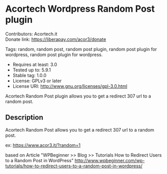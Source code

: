 # Acortech Wordpress Random Post plugin

Contributors: Acortech.it  
Donate link: <https://liberapay.com/acor3/donate>

Tags: random, random post, random post plugin, random post plugin for wordpress, random post plugin for wordpress.

- Requires at least: 3.0  
- Tested up to: 5.9.1
- Stable tag: 1.0.0
- License: GPLv3 or later  
- License URI: <http://www.gnu.org/licenses/gpl-3.0.html>
  
Acortech Random Post plugin allows you to get a redirect 307 url to a random post.  
  
## Description

Acortech Random Post allows you to get a redirect 307 url to a random post.

ex: <https://www.acor3.it/?random=1>

based on Article "WPBeginner >> Blog >> Tutorials How to Redirect Users to a Random Post in WordPress"
<http://www.wpbeginner.com/wp-tutorials/how-to-redirect-users-to-a-random-post-in-wordpress/>
